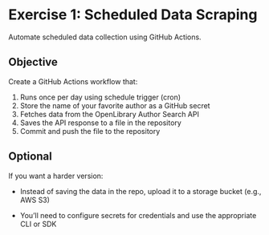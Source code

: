# Exercise 1: Scheduled Data Scraping

Automate scheduled data collection using GitHub Actions.

## Objective
Create a GitHub Actions workflow that:
1. Runs once per day using schedule trigger (cron)
2. Store the name of your favorite author as a GitHub secret
3. Fetches data from the OpenLibrary Author Search API
4. Saves the API response to a file in the repository
5. Commit and push the file to the repository

## Optional
If you want a harder version:

- Instead of saving the data in the repo, upload it to a storage bucket (e.g., AWS S3)

- You’ll need to configure secrets for credentials and use the appropriate CLI or SDK